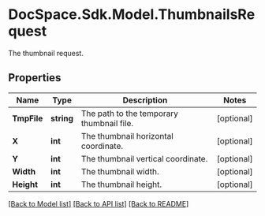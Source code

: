 # DocSpace.Sdk.Model.ThumbnailsRequest
The thumbnail request.

## Properties

Name | Type | Description | Notes
------------ | ------------- | ------------- | -------------
**TmpFile** | **string** | The path to the temporary thumbnail file. | [optional] 
**X** | **int** | The thumbnail horizontal coordinate. | [optional] 
**Y** | **int** | The thumbnail vertical coordinate. | [optional] 
**Width** | **int** | The thumbnail width. | [optional] 
**Height** | **int** | The thumbnail height. | [optional] 

[[Back to Model list]](../README.md#documentation-for-models) [[Back to API list]](../README.md#documentation-for-api-endpoints) [[Back to README]](../README.md)


